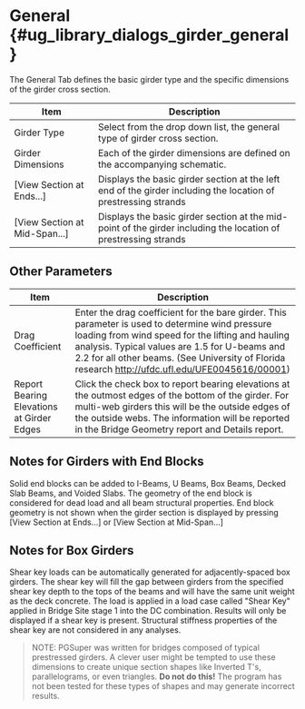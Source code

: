 General {#ug_library_dialogs_girder_general}
==============================================
The General Tab defines the basic girder type and the specific dimensions of the girder cross section.

Item | Description
----|-----
Girder Type | Select from the drop down list, the general type of girder cross section.
Girder Dimensions | Each of the girder dimensions are defined on the accompanying schematic. 
[View Section at Ends...] | Displays the basic girder section at the left end of the girder including the location of prestressing strands
[View Section at Mid-Span...] | Displays the basic girder section at the mid-point of the girder including the location of prestressing strands

Other Parameters
-------------------

Item | Description
----|-----
Drag Coefficient | Enter the drag coefficient for the bare girder. This parameter is used to determine wind pressure loading from wind speed for the lifting and hauling analysis. Typical values are 1.5 for U-beams and 2.2 for all other beams. (See University of Florida research http://ufdc.ufl.edu/UFE0045616/00001)
Report Bearing Elevations at Girder Edges | Click the check box to report bearing elevations at the outmost edges of the bottom of the girder. For multi-web girders this will be the outside edges of the outside webs. The information will be reported in the Bridge Geometry report and Details report.

Notes for Girders with End Blocks
-----------------------------
Solid end blocks can be added to I-Beams, U Beams, Box Beams, Decked Slab Beams, and Voided Slabs. The geometry of the end block is considered for dead load and all beam structural properties. End block geometry is not shown when the girder section is displayed by pressing [View Section at Ends...] or [View Section at Mid-Span...]

Notes for Box Girders
---------------------
Shear key loads can be automatically generated for adjacently-spaced box girders. The shear key will fill the gap between girders from the specified shear key depth to the tops of the beams and will have the same unit weight as the deck concrete. The load is applied in a load case called "Shear Key" applied in Bridge Site stage 1 into the DC combination. Results will only be displayed if a shear key is present. Structural stiffness properties of the shear key are not considered in any analyses.

> NOTE: PGSuper was written for bridges composed of typical prestressed girders. A clever user might be tempted to use these dimensions to create unique section shapes like Inverted T's, parallelograms, or even triangles. **Do not do this!** The program has not been tested for these types of shapes and may generate incorrect results.

